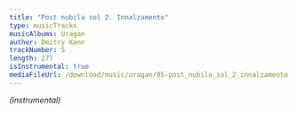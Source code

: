 ```yaml
---
title: "Post nubila sol 2. Innalzamento"
type: musicTracks
musicAlbums: Uragan
author: Dmitry Kann
trackNumber: 5
length: 277
isInstrumental: true
mediaFileUrl: /download/music/uragan/05-post_nubila_sol_2_innalzamento.mp3
---
```


*(instrumental)*
